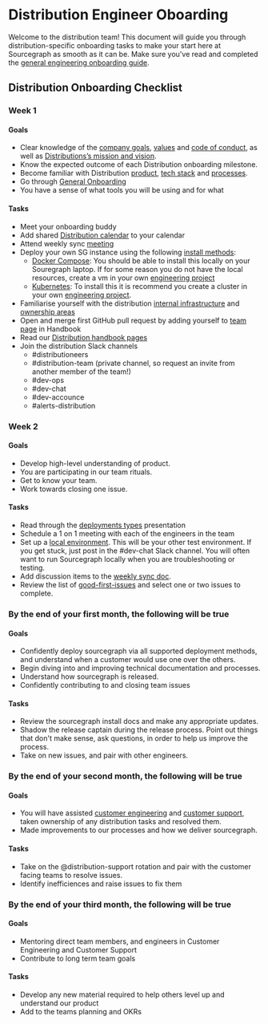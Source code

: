 # Distribution Engineer Oboarding

Welcome to the distribution team! This document will guide you through distribution-specific onboarding tasks to make your start here at Sourcegraph as smooth as it can be. Make sure you've read and completed the [general engineering onboarding guide](../onboarding/index.md).

## Distribution Onboarding Checklist

### Week 1

#### Goals

- Clear knowledge of the [company goals](../../company/goals/index.md), [values](../../company/values.md) and [code of conduct](../../communication/code_of_conduct.md), as well as [Distributions’s mission and vision](./index.md).
- Know the expected outcome of each Distribution onboarding milestone.
- Become familiar with Distribution [product](product.md), [tech stack](tech_stack.md) and [processes](recurring_processes.md).
- Go through [General Onboarding](../../people-ops/onboarding/general_onboarding.md)
- You have a sense of what tools you will be using and for what

#### Tasks

- Meet your onboarding buddy
- Add shared [Distribution calendar](https://calendar.google.com/calendar/embed?src=c_k68fbvdcl42efbnh783mq9b90k%40group.calendar.google.com) to your calendar
- Attend weekly sync [meeting](https://calendar.google.com/event?action=TEMPLATE&tmeid=OXFyZXRsc21hdDh1MHNkNzQ2aGhqMzg3NmxfMjAyMTA1MjRUMTczMDAwWiBkYXZlQHNvdXJjZWdyYXBoLmNvbQ&tmsrc=dave%40sourcegraph.com&scp=ALL)
- Deploy your own SG instance using the following [install methods](https://docs.sourcegraph.com/admin/install):
  - [Docker Compose](https://docs.sourcegraph.com/admin/install/docker-compose): You should be able to install this locally on your Souregraph laptop. If for some reason you do not have the local resources, create a vm in your own [engineering project](../environments.md#engineering-projects)
  - [Kubernetes](https://docs.sourcegraph.com/admin/install/kubernetes): To install this it is recommend you create a cluster in your own [engineering project](../environments.md#engineering-projects).
- Familiarise yourself with the distribution [internal infrastructure](internal_infrastructure.md) and [ownership areas](ownership_areas.md)
- Open and merge first GitHub pull request by adding yourself to [team page](../../company/team/index.md) in Handbook
- Read our [Distribution handbook pages](index.md)
- Join the distribution Slack channels
  - #distributioneers
  - #distribution-team (private channel, so request an invite from another member of the team!)
  - #dev-ops
  - #dev-chat
  - #dev-accounce
  - #alerts-distribution

### Week 2

#### Goals

- Develop high-level understanding of product.
- You are participating in our team rituals.
- Get to know your team.
- Work towards closing one issue.

#### Tasks

- Read through the [deployments types](https://docs.google.com/presentation/d/1u4mbXjubQqV-6WFbuS7Q1b_X6BVh-_GWzzFQMcrAzLw/edit#slide=id.p) presentation
- Schedule a 1 on 1 meeting with each of the engineers in the team
- Set up a [local environment](https://docs.sourcegraph.com/dev/getting-started). This will be your other test environment. If you get stuck, just post in the #dev-chat Slack channel. You will often want to run Sourcegraph locally when you are troubleshooting or testing.
- Add discussion items to the [weekly sync doc](https://docs.google.com/document/d/1otP6F8qfm2yNOW1hjTszkkuiYF1MGp31s5ATeA76ij4/edit?usp=sharing).
- Review the list of [good-first-issues](https://github.com/sourcegraph/sourcegraph/issues?q=is%3Aopen+is%3Aissue+label%3A%22good+first+issue%22+label%3Ateam%2Fdistribution) and select one or two issues to complete.

### By the end of your first month, the following will be true

#### Goals

- Confidently deploy sourcegraph via all supported deployment methods, and understand when a customer would use one over the others.
- Begin diving into and improving technical documentation and processes.
- Understand how sourcegraph is released.
- Confidently contributing to and closing team issues

#### Tasks

- Review the sourcegraph install docs and make any appropriate updates.
- Shadow the release captain during the release process. Point out things that don't make sense, ask questions, in order to help us improve the process.
- Take on new issues, and pair with other engineers.

### By the end of your second month, the following will be true

#### Goals

- You will have assisted [customer engineering](../../ce/index.md) and [customer support](../../support/index.md), taken ownership of any distribution tasks and resolved them.
- Made improvements to our processes and how we deliver sourcegraph.

#### Tasks

- Take on the @distribution-support rotation and pair with the customer facing teams to resolve issues.
- Identify inefficiences and raise issues to fix them

### By the end of your third month, the following will be true

#### Goals

- Mentoring direct team members, and engineers in Customer Engineering and Customer Support
- Contribute to long term team goals

#### Tasks

- Develop any new material required to help others level up and understand our product
- Add to the teams planning and OKRs

